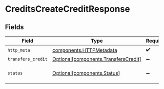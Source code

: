 # CreditsCreateCreditResponse


## Fields

| Field                                                                              | Type                                                                               | Required                                                                           | Description                                                                        |
| ---------------------------------------------------------------------------------- | ---------------------------------------------------------------------------------- | ---------------------------------------------------------------------------------- | ---------------------------------------------------------------------------------- |
| `http_meta`                                                                        | [components.HTTPMetadata](../../models/components/httpmetadata.md)                 | :heavy_check_mark:                                                                 | N/A                                                                                |
| `transfers_credit`                                                                 | [Optional[components.TransfersCredit]](../../models/components/transferscredit.md) | :heavy_minus_sign:                                                                 | OK                                                                                 |
| `status`                                                                           | [Optional[components.Status]](../../models/components/status.md)                   | :heavy_minus_sign:                                                                 | INVALID_ARGUMENT: The request has an invalid argument.                             |